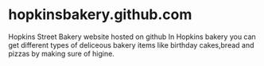 # hopkinsbakery.github.com
Hopkins Street Bakery website hosted on github
In Hopkins bakery you can get different types of deliceous bakery items like 
birthday cakes,bread and pizzas by making sure of higine.
